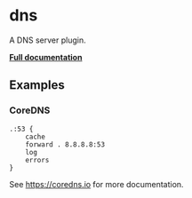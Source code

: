 # dns

A DNS server plugin.

**[Full documentation](https://github.com/coredns/coredns/blob/master/README.md)**

## Examples

### CoreDNS

``` casketfile
.:53 {
    cache    
    forward . 8.8.8.8:53
    log
    errors
}
```

See <https://coredns.io> for more documentation.
